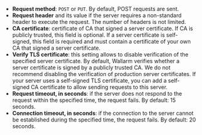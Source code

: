 * **Request method**: `POST` or `PUT`. By default, POST requests are sent.
* **Request header** and its value if the server requires a non-standard header to execute the request. The number of headers is not limited.
* **CA certificate**: certificate of CA that signed a server certificate. If CA is publicly trusted, this field is optional. If a server certificate is self-signed, this field is required and must contain a certificate of your own CA that signed a server certificate.
* **Verify TLS certificate**: this setting allows to disable verification of the specified server certificate. By default, Wallarm verifies whether a server certificate is signed by a publicly trusted CA. We do not recommend disabling the verification of production server certificates. If your server uses a self-signed TLS certificate, you can add a self-signed CA certificate to allow sending requests to this server.
* **Request timeout, in seconds**: if the server does not respond to the request within the specified time, the request fails. By default: 15 seconds.
* **Connection timeout, in seconds**: if the connection to the server cannot be established during the specified time, the request fails. By default: 20 seconds.